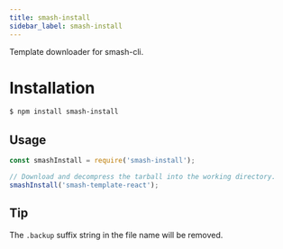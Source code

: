 ```yaml
---
title: smash-install
sidebar_label: smash-install
---
```


Template downloader for smash-cli.

# Installation

```bash
$ npm install smash-install
```

## Usage

```javascript
const smashInstall = require('smash-install');

// Download and decompress the tarball into the working directory.
smashInstall('smash-template-react');
```

## Tip

The `.backup` suffix string in the file name will be removed.
